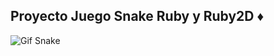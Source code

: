 
## Proyecto Juego Snake Ruby y Ruby2D ♦
![Gif Snake](https://user-images.githubusercontent.com/77124647/143668866-b05bac0c-5874-48c3-be1a-18f40c5e4161.gif)
